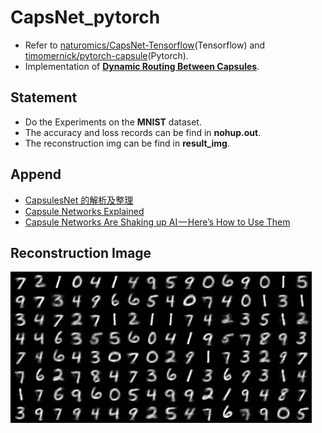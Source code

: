 # CapsNet_pytorch
- Refer to [naturomics/CapsNet-Tensorflow](https://github.com/naturomics/CapsNet-Tensorflow)(Tensorflow) and [timomernick/pytorch-capsule](https://github.com/timomernick/pytorch-capsule)(Pytorch).  
- Implementation of [**Dynamic Routing Between Capsules**](https://arxiv.org/abs/1710.09829).  

## Statement
- Do the Experiments on the **MNIST** dataset.
- The accuracy and loss records can be find in **nohup.out**.
- The reconstruction img can be find in **result_img**.

## Append
- [CapsulesNet 的解析及整理](https://zhuanlan.zhihu.com/p/30970675)
- [Capsule Networks Explained](https://kndrck.co/posts/capsule_networks_explained/?nsukey=T%2FHdvRcjUBfihkYW23QZW0A8Q%2BljC4XZ9xJ0fVl2CVMEplz%2F1PwPluHYtS%2FUUxitMi%2BroERqd7kohaw8wXNUYmJUzpRpzSz6sud35oxMViGrNEpilQ7i3%2BPynLRiLYP6IEd7tmfNSkYGb%2F2vn4J4pnIht3tu6lihLD6vwQ7frfIQvDI8G3K0f1ILzbiFWx%2FV4%2BYufwFyWlyf9ypf7TDd1g%3D%3D)
- [Capsule Networks Are Shaking up AI — Here’s How to Use Them](https://hackernoon.com/capsule-networks-are-shaking-up-ai-heres-how-to-use-them-c233a0971952)

## Reconstruction Image
![](result_img/reconstruct_img_epoch0_batch259.png)
